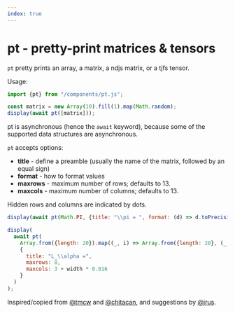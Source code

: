 ```yaml
---
index: true
---
```


# pt - pretty-print matrices & tensors

`pt` pretty prints an array, a matrix, a ndjs matrix, or a tjfs tensor.

Usage:

```js echo
import {pt} from "/components/pt.js";
```

```js echo
const matrix = new Array(10).fill(1).map(Math.random);
display(await pt([matrix]));
```

pt is asynchronous (hence the `await` keyword), because some of the supported data structures are asynchronous.

`pt` accepts options:

- **title** - define a preamble (usually the name of the matrix, followed by an equal sign)
- **format** - how to format values
- **maxrows** - maximum number of rows; defaults to 13.
- **maxcols** - maximum number of columns; defaults to 13.

Hidden rows and columns are indicated by dots.

```js echo
display(await pt(Math.PI, {title: "\\pi = ", format: (d) => d.toPrecision(6)}));
```

```js echo
display(
  await pt(
    Array.from({length: 20}).map((_, i) => Array.from({length: 20}, (_, j) => (i + 1) * (j + 1))),
    {
      title: "L_\\alpha =",
      maxrows: 8,
      maxcols: 3 + width * 0.016
    }
  )
);
```

<div class="note" label="Credits">

Inspired/copied from [@tmcw](https://observablehq.com/@tmcw/pt) and [@chitacan](https://observablehq.com/@chitacan/handling-matrices), and suggestions by [@jrus](https://observablehq.com/@jrus).

</div>
